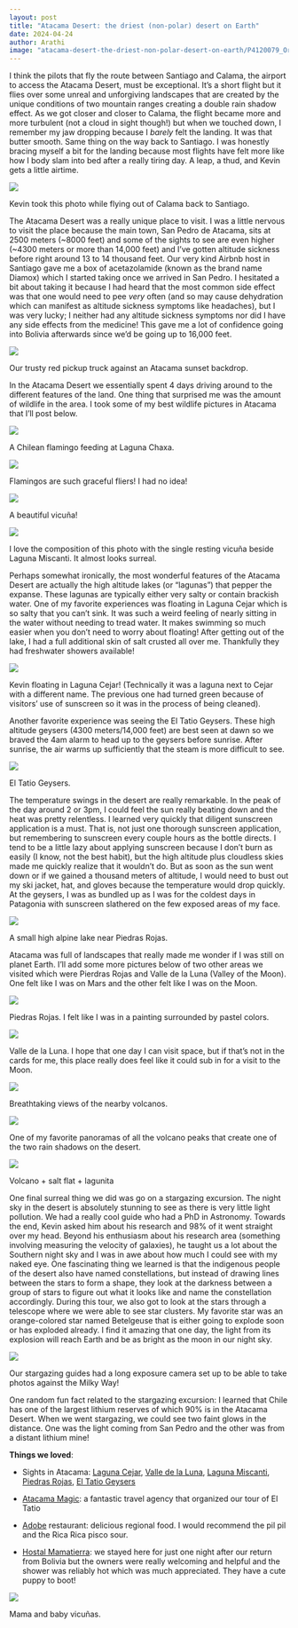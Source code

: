 ```yaml
---
layout: post
title: "Atacama Desert: the driest (non-polar) desert on Earth"
date: 2024-04-24
author: Arathi
image: "atacama-desert-the-driest-non-polar-desert-on-earth/P4120079_Original.jpeg"
---
```


I think the pilots that fly the route between Santiago and Calama, the airport to access the Atacama Desert, must be exceptional. It’s a short flight but it flies over some unreal and unforgiving landscapes that are created by the unique conditions of two mountain ranges creating a double rain shadow effect. As we got closer and closer to Calama, the flight became more and more turbulent (not a cloud in sight though!) but when we touched down, I remember my jaw dropping because I _barely_ felt the landing. It was that butter smooth. Same thing on the way back to Santiago. I was honestly bracing myself a bit for the landing because most flights have felt more like how I body slam into bed after a really tiring day. A leap, a thud, and Kevin gets a little airtime.

![](assets/img/atacama-desert-the-driest-non-polar-desert-on-earth/20240417_094747_Original.jpeg)

<figcaption>

Kevin took this photo while flying out of Calama back to Santiago.

</figcaption>

The Atacama Desert was a really unique place to visit. I was a little nervous to visit the place because the main town, San Pedro de Atacama, sits at 2500 meters (~8000 feet) and some of the sights to see are even higher (~4300 meters or more than 14,000 feet) and I’ve gotten altitude sickness before right around 13 to 14 thousand feet. Our very kind Airbnb host in Santiago gave me a box of acetazolamide (known as the brand name Diamox) which I started taking once we arrived in San Pedro. I hesitated a bit about taking it because I had heard that the most common side effect was that one would need to pee _very_ often (and so may cause dehydration which can manifest as altitude sickness symptoms like headaches), but I was very lucky; I neither had any altitude sickness symptoms nor did I have any side effects from the medicine! This gave me a lot of confidence going into Bolivia afterwards since we’d be going up to 16,000 feet.

![](assets/img/atacama-desert-the-driest-non-polar-desert-on-earth/P4110143_Original.jpeg)

<figcaption>

Our trusty red pickup truck against an Atacama sunset backdrop.

</figcaption>

In the Atacama Desert we essentially spent 4 days driving around to the different features of the land. One thing that surprised me was the amount of wildlife in the area. I took some of my best wildlife pictures in Atacama that I’ll post below.

![](assets/img/atacama-desert-the-driest-non-polar-desert-on-earth/P4100051_Original.jpeg)

<figcaption>

A Chilean flamingo feeding at Laguna Chaxa.

</figcaption>

![](assets/img/atacama-desert-the-driest-non-polar-desert-on-earth/P4100040_Original.jpeg)

<figcaption>

Flamingos are such graceful fliers! I had no idea!

</figcaption>

![](assets/img/atacama-desert-the-driest-non-polar-desert-on-earth/P4110109%7E2_Original.jpeg)

<figcaption>

A beautiful vicuña!

</figcaption>

![](assets/img/atacama-desert-the-driest-non-polar-desert-on-earth/P4110102_Original.jpeg)

<figcaption>

I love the composition of this photo with the single resting vicuña beside Laguna Miscanti. It almost looks surreal.

</figcaption>

Perhaps somewhat ironically, the most wonderful features of the Atacama Desert are actually the high altitude lakes (or “lagunas”) that pepper the expanse. These lagunas are typically either very salty or contain brackish water. One of my favorite experiences was floating in Laguna Cejar which is so salty that you can’t sink. It was such a weird feeling of nearly sitting in the water without needing to tread water. It makes swimming so much easier when you don’t need to worry about floating! After getting out of the lake, I had a full additional skin of salt crusted all over me. Thankfully they had freshwater showers available!

![](assets/img/atacama-desert-the-driest-non-polar-desert-on-earth/20240410_101824_Original.jpeg)

<figcaption>

Kevin floating in Laguna Cejar! (Technically it was a laguna next to Cejar with a different name. The previous one had turned green because of visitors’ use of sunscreen so it was in the process of being cleaned).

</figcaption>

Another favorite experience was seeing the El Tatio Geysers. These high altitude geysers (4300 meters/14,000 feet) are best seen at dawn so we braved the 4am alarm to head up to the geysers before sunrise. After sunrise, the air warms up sufficiently that the steam is more difficult to see.

![](assets/img/atacama-desert-the-driest-non-polar-desert-on-earth/P4120011_Original.jpeg)

<figcaption>

El Tatio Geysers.

</figcaption>

The temperature swings in the desert are really remarkable. In the peak of the day around 2 or 3pm, I could feel the sun really beating down and the heat was pretty relentless. I learned very quickly that diligent sunscreen application is a must. That is, not just one thorough sunscreen application, but remembering to sunscreen every couple hours as the bottle directs. I tend to be a little lazy about applying sunscreen because I don’t burn as easily (I know, not the best habit), but the high altitude plus cloudless skies made me quickly realize that it wouldn’t do. But as soon as the sun went down or if we gained a thousand meters of altitude, I would need to bust out my ski jacket, hat, and gloves because the temperature would drop quickly. At the geysers, I was as bundled up as I was for the coldest days in Patagonia with sunscreen slathered on the few exposed areas of my face.

![](assets/img/atacama-desert-the-driest-non-polar-desert-on-earth/P4110137_Original.jpeg)

<figcaption>

A small high alpine lake near Piedras Rojas.

</figcaption>

Atacama was full of landscapes that really made me wonder if I was still on planet Earth. I’ll add some more pictures below of two other areas we visited which were Pierdras Rojas and Valle de la Luna (Valley of the Moon). One felt like I was on Mars and the other felt like I was on the Moon.

![](assets/img/atacama-desert-the-driest-non-polar-desert-on-earth/P4110127_Original.jpeg)

<figcaption>

Piedras Rojas. I felt like I was in a painting surrounded by pastel colors.

</figcaption>

![](assets/img/atacama-desert-the-driest-non-polar-desert-on-earth/P4120079_Original.jpeg)

<figcaption>

Valle de la Luna. I hope that one day I can visit space, but if that’s not in the cards for me, this place really does feel like it could sub in for a visit to the Moon.

</figcaption>

![](assets/img/atacama-desert-the-driest-non-polar-desert-on-earth/P4120054_Original.jpeg)

<figcaption>

Breathtaking views of the nearby volcanos.

</figcaption>

![](assets/img/atacama-desert-the-driest-non-polar-desert-on-earth/P4100014_Original.jpeg)

<figcaption>

One of my favorite panoramas of all the volcano peaks that create one of the two rain shadows on the desert.

</figcaption>

![](assets/img/atacama-desert-the-driest-non-polar-desert-on-earth/P4100071_Original.jpeg)

<figcaption>

Volcano + salt flat + lagunita

</figcaption>

One final surreal thing we did was go on a stargazing excursion. The night sky in the desert is absolutely stunning to see as there is very little light pollution. We had a really cool guide who had a PhD in Astronomy. Towards the end, Kevin asked him about his research and 98% of it went straight over my head. Beyond his enthusiasm about his research area (something involving measuring the velocity of galaxies), he taught us a lot about the Southern night sky and I was in awe about how much I could see with my naked eye. One fascinating thing we learned is that the indigenous people of the desert also have named constellations, but instead of drawing lines between the stars to form a shape, they look at the darkness between a group of stars to figure out what it looks like and name the constellation accordingly. During this tour, we also got to look at the stars through a telescope where we were able to see star clusters. My favorite star was an orange-colored star named Betelgeuse that is either going to explode soon or has exploded already. I find it amazing that one day, the light from its explosion will reach Earth and be as bright as the moon in our night sky.

![](assets/img/atacama-desert-the-driest-non-polar-desert-on-earth/DSC_7354_Original.png)

<figcaption>

Our stargazing guides had a long exposure camera set up to be able to take photos against the Milky Way!

</figcaption>

One random fun fact related to the stargazing excursion: I learned that Chile has one of the largest lithium reserves of which 90% is in the Atacama Desert. When we went stargazing, we could see two faint glows in the distance. One was the light coming from San Pedro and the other was from a distant lithium mine!

**Things we loved**:

- Sights in Atacama: [Laguna Cejar](https://maps.app.goo.gl/5Pum3V21ryxvUhsB7?g_st=ic), [Valle de la Luna](https://maps.app.goo.gl/df6XNL3n6ZLtifYU7?g_st=ic), [Laguna Miscanti](https://maps.app.goo.gl/Y35E7L9917VjVKs79?g_st=ic), [Piedras Rojas](https://maps.app.goo.gl/jSb9wcew7iZnYj6w8?g_st=ic), [El Tatio Geysers](https://maps.app.goo.gl/YNogihC7WetWgA878?g_st=ic)

- [Atacama Magic](https://maps.app.goo.gl/rxZM3qXamnFeu8Gu5?g_st=ic): a fantastic travel agency that organized our tour of El Tatio

- [Adobe](https://maps.app.goo.gl/uci33KEzDiexd4jg6?g_st=ic) restaurant: delicious regional food. I would recommend the pil pil and the Rica Rica pisco sour.

- [Hostal Mamatierra](https://maps.app.goo.gl/5KLS3xWvC3vYpyRb9?g_st=ic): we stayed here for just one night after our return from Bolivia but the owners were really welcoming and helpful and the shower was reliably hot which was much appreciated. They have a cute puppy to boot!

![](assets/img/atacama-desert-the-driest-non-polar-desert-on-earth/P4110081_Original.jpeg)

<figcaption>

Mama and baby vicuñas.

</figcaption>
